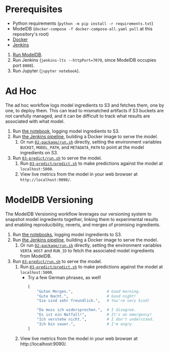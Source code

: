 # Prerequisites

- Python requirements (`python -m pip install -r requirements.txt`)
- ModelDB (`docker-compose -f docker-compose-all.yaml pull` at this repository's root)
- [Docker](https://docs.docker.com/get-docker/)
- [Jenkins](https://www.jenkins.io/download/)

1. [Run ModelDB](https://github.com/VertaAI/modeldb#up-and-running-in-5-minutes).
1. Run Jenkins (`jenkins-lts --httpPort=7070`, since ModelDB occupies port `8080`).
1. Run Jupyter (`jupyter notebook`).

# Ad Hoc
The ad hoc workflow logs model ingredients to S3 and fetches them, one by one, to deploy them. This can lead to mismatched artifacts if S3 buckets are not carefully managed, and it can be difficult to track what results are associated with what model.

1. Run [the notebook](https://github.com/VertaAI/modeldb/blob/master/demos/webinar-2020-5-6/01-ad_hoc/01-train/NLP%20training.ipynb), logging model ingredients to S3.
1. Run [the Jenkins pipeline](https://github.com/VertaAI/modeldb/blob/master/demos/webinar-2020-5-6/01-ad_hoc/02-package/s3-build.Jenkinsfile), building a Docker image to serve the model.
    1. Or run [`02-package/run.sh`](https://github.com/VertaAI/modeldb/blob/master/demos/webinar-2020-5-6/01-ad_hoc/02-package/run.sh) directly, setting the environment variables `BUCKET`, `MODEL_PATH`, and `METADATA_PATH` to point at the model ingredients on S3.
1. Run [`03-predict/run.sh`](https://github.com/VertaAI/modeldb/blob/master/demos/webinar-2020-5-6/01-ad_hoc/03-predict/run.sh) to serve the model.
    1. Run [`03-predict/predict.sh`](https://github.com/VertaAI/modeldb/blob/master/demos/webinar-2020-5-6/01-ad_hoc/03-predict/predict.sh) to make predictions against the model at `localhost:5000`.
    1. View live metrics from the model in your web browser at `http://localhost:9090/`.

# ModelDB Versioning
The ModelDB Versioning workflow leverages our versioning system to snapshot model ingredients together, linking them to experimental results and enabling reproducibility, reverts, and merges of promising ingredients.

1. Run [the notebooks](https://github.com/VertaAI/modeldb/tree/master/demos/webinar-2020-5-6/02-mdb_versioned/01-train), logging model ingredients to S3.
1. Run [the Jenkins pipeline](https://github.com/VertaAI/modeldb/blob/master/demos/webinar-2020-5-6/02-mdb_versioned/02-package/mdb-build.Jenkinsfile), building a Docker image to serve the model.
    1. Or run [`02-package/run.sh`](https://github.com/VertaAI/modeldb/blob/master/demos/webinar-2020-5-6/02-mdb_versioned/02-package/run.sh) directly, setting the environment variables `VERTA_HOST` and `RUN_ID` to fetch the associated model ingredients from ModelDB.
1. Run [`03-predict/run.sh`](https://github.com/VertaAI/modeldb/blob/master/demos/webinar-2020-5-6/02-mdb_versioned/03-predict/run.sh) to serve the model.
    1. Run [`03-predict/predict.sh`](https://github.com/VertaAI/modeldb/blob/master/demos/webinar-2020-5-6/02-mdb_versioned/03-predict/predict.sh) to make predictions against the model at `localhost:5000`.
        - Try a few German phrases, as well!
          ```python
          [
              "Guten Morgen.",               # Good morning.
              "Gute Nacht.",                 # Good night!
              "Sie sind sehr freundlich.",   # You're very kind!

              "Da muss ich widersprechen.",  # I disagree.
              "Es ist ein Notfall!",         # It's an emergency!
              "Ich verstehe nicht.",         # I don't understand.
              "Ich bin sauer.",              # I'm angry.
          ]
          ```
    1. View live metrics from the model in your web browser at http://localhost:9090/.
